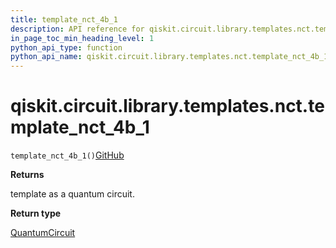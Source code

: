 ```yaml
---
title: template_nct_4b_1
description: API reference for qiskit.circuit.library.templates.nct.template_nct_4b_1
in_page_toc_min_heading_level: 1
python_api_type: function
python_api_name: qiskit.circuit.library.templates.nct.template_nct_4b_1
---
```


# qiskit.circuit.library.templates.nct.template\_nct\_4b\_1

<span id="qiskit.circuit.library.templates.nct.template_nct_4b_1" />

`template_nct_4b_1()`[GitHub](https://github.com/qiskit/qiskit/tree/stable/0.41/qiskit/circuit/library/templates/nct/template_nct_4b_1.py "view source code")

**Returns**

template as a quantum circuit.

**Return type**

[QuantumCircuit](qiskit.circuit.QuantumCircuit "qiskit.circuit.QuantumCircuit")

